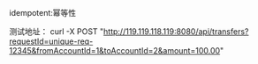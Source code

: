 idempotent:幂等性

测试地址：
curl -X POST "http://119.119.118.119:8080/api/transfers?requestId=unique-req-12345&fromAccountId=1&toAccountId=2&amount=100.00"